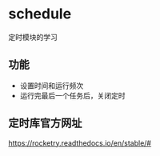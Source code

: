 # schedule
定时模块的学习

## 功能
- 设置时间和运行频次  
- 运行完最后一个任务后，关闭定时

## 定时库官方网址  
https://rocketry.readthedocs.io/en/stable/#